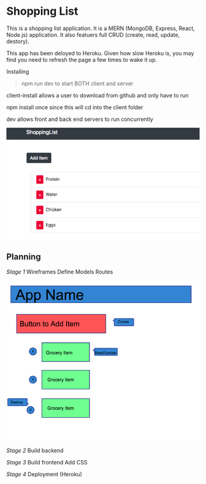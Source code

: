# Shopping List

This is a shopping list application.
It is a MERN (MongoDB, Express, React, Node.js) application.
It also featuers full CRUD (create, read, update, destory).

This app has been deloyed to Heroku. Given how slow Heroku is, you may find you need to refresh the page a few times to wake it up. 

Installing

> npm run dev 
to start BOTH client and server

client-install allows a user to download from github and only have to run 

npm install once since this will cd into the client folder

dev allows front and back end servers to run concurrently 

![](images/cart.png)



## Planning

*Stage 1*
Wireframes
Define Models
Routes

![](images/planning.png)

*Stage 2* 
Build backend

*Stage 3*
Build frontend
Add CSS

*Stage 4*
Deployment (Heroku)





